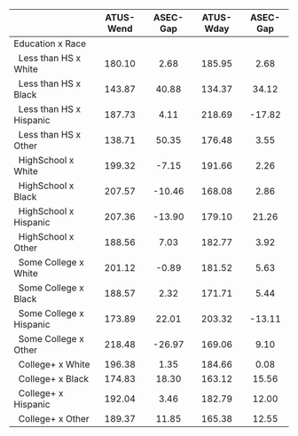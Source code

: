 
|                      |    ATUS-Wend |     ASEC-Gap |    ATUS-Wday |     ASEC-Gap |
| -------------------- | :----------: | :----------: | :----------: | :----------: |
| Education x Race     |              |              |              |              |
| &nbsp;&nbsp;Less than HS x White |       180.10 |         2.68 |       185.95 |         2.68 |
| &nbsp;&nbsp;Less than HS x Black |       143.87 |        40.88 |       134.37 |        34.12 |
| &nbsp;&nbsp;Less than HS x Hispanic |       187.73 |         4.11 |       218.69 |       -17.82 |
| &nbsp;&nbsp;Less than HS x Other |       138.71 |        50.35 |       176.48 |         3.55 |
| &nbsp;&nbsp;HighSchool x White |       199.32 |        -7.15 |       191.66 |         2.26 |
| &nbsp;&nbsp;HighSchool x Black |       207.57 |       -10.46 |       168.08 |         2.86 |
| &nbsp;&nbsp;HighSchool x Hispanic |       207.36 |       -13.90 |       179.10 |        21.26 |
| &nbsp;&nbsp;HighSchool x Other |       188.56 |         7.03 |       182.77 |         3.92 |
| &nbsp;&nbsp;Some College x White |       201.12 |        -0.89 |       181.52 |         5.63 |
| &nbsp;&nbsp;Some College x Black |       188.57 |         2.32 |       171.71 |         5.44 |
| &nbsp;&nbsp;Some College x Hispanic |       173.89 |        22.01 |       203.32 |       -13.11 |
| &nbsp;&nbsp;Some College x Other |       218.48 |       -26.97 |       169.06 |         9.10 |
| &nbsp;&nbsp;College+ x White |       196.38 |         1.35 |       184.66 |         0.08 |
| &nbsp;&nbsp;College+ x Black |       174.83 |        18.30 |       163.12 |        15.56 |
| &nbsp;&nbsp;College+ x Hispanic |       192.04 |         3.46 |       182.79 |        12.00 |
| &nbsp;&nbsp;College+ x Other |       189.37 |        11.85 |       165.38 |        12.55 |


